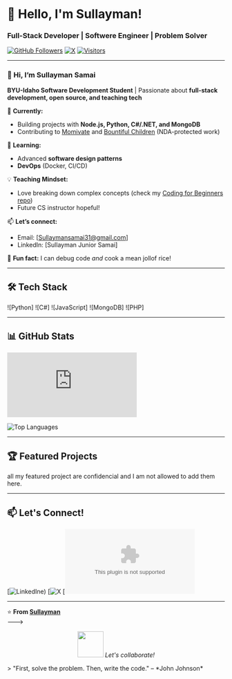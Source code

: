 # 👋 Hello, I'm Sullayman!  
### **Full-Stack Developer | Softwere Engineer | Problem Solver**  

[![GitHub Followers](https://img.shields.io/github/followers/sullayman1?style=social)](https://github.com/sullayman1)
[![X](https://img.shields.io/twitter/follow/yourhandle?style=social)](https://twitter.com/@sullaymansamai1)
[![Visitors](https://visitor-badge.laobi.icu/badge?page_id=sullayman1.sullayman1)](https://github.com/sullayman1)

---

### 👋 Hi, I’m Sullayman Samai  
**BYU-Idaho Software Development Student** | Passionate about **full-stack development, open source, and teaching tech**  

🔭 **Currently:**  
- Building projects with **Node.js, Python, C#/.NET, and MongoDB**  
- Contributing to [Momivate](https://momivate.org/) and [Bountiful Children](https://bountifulchildren.org/) (NDA-protected work)  

🌱 **Learning:**  
- Advanced **software design patterns**  
- **DevOps** (Docker, CI/CD)  

💡 **Teaching Mindset:**  
- Love breaking down complex concepts (check my [Coding for Beginners repo](https://github.com/sullayman1/Coding-for-Beginners-You-can-le...))  
- Future CS instructor hopeful!  

📫 **Let’s connect:**  
- Email: [Sullaymansamai31@gmail.com]  
- LinkedIn: [Sullayman Junior Samai]  

🚀 **Fun fact:** I can debug code *and* cook a mean jollof rice!   

---

## 🛠️ Tech Stack  
![Python]
![C#]
![JavaScript]
![MongoDB]
![PHP]

---

## 📊 GitHub Stats  
![Simple Website](https://sullayman1.github.io/wdd230/index.html)

![Top Languages](https://github-readme-stats.vercel.app/api/top-langs/?username=sullayman1&layout=compact&theme=dark)  

---

## 🏆 Featured Projects  
 all my featured project are confidencial and I am not allowed to add them here. 

  

---

## 📫 Let's Connect!  
[![LinkedIn](https://www.linkedin.com/in/sullayman-junior-samai-394839182?lipi=urn%3Ali%3Apage%3Ad_flagship3_profile_view_base_contact_details%3BfOpJ%2BnicRTuekiCBZLowXg%3D%3D)e)
[![X](@sullaymansamai1)
[![Gmail](Sullaymansamai31@gmail.com)

---

⭐ **From [Sullayman](https://github.com/sullayman1)**  
--->
<p align="center">
  <img src="https://media.giphy.com/media/LnQjpWaON8nhr21vNW/giphy.gif" width="60">  
  <em>Let's collaborate!</em>
</p>
> "First, solve the problem. Then, write the code." – *John Johnson*  
